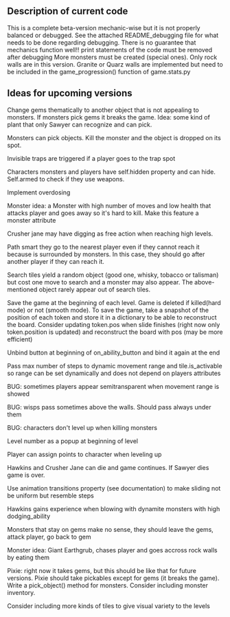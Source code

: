 Description of current code
---------------------------

This is a complete beta-version mechanic-wise but it is not properly balanced or debugged.
See the attached README_debugging file for what needs to be done regarding debugging. There is no guarantee that mechanics function well!!
print statements of the code must be removed after debugging
More monsters must be created (special ones).
Only rock walls are in this version. Granite or Quarz walls are implemented but need to be included in the
game_progression() function of game.stats.py

Ideas for upcoming versions
---------------------------

Change gems thematically to another object that is not appealing to monsters. If monsters pick gems it breaks the game. Idea: some kind of plant that only Sawyer can recognize and can pick.

Monsters can pick objects. Kill the monster and the object is dropped on its spot.

Invisible traps are triggered if a player goes to the trap spot

Characters monsters and players have self.hidden property and can hide. Self.armed to check if they use weapons.

Implement overdosing

Monster idea: a Monster with high number of moves and low health that attacks player and goes away so it's hard to kill. Make this feature a monster attribute

Crusher jane may have digging as free action when reaching high levels.

Path smart they go to the nearest player even if they cannot reach it because is surrounded by monsters. In this case, they should go after another player if they can reach it.

Search tiles yield a random object (good one, whisky, tobacco or talisman) but cost one move to search and a monster may also appear. The above-mentioned object rarely appear out of search tiles.

Save the game at the beginning of each level. Game is deleted if killed(hard mode) or not (smooth mode). To save the game, take a snapshot of the position of each token and store it in a dictionary to be able to reconstruct the board. Consider updating token.pos when slide finishes (right now only token.position is updated) and reconstruct the board with pos (may be more efficient)

Unbind button at beginning of on_ability_button and bind it again at the end

Pass max number of steps to dynamic movement range and tile.is_activable so range can be set dynamically and does not depend on players attributes 

BUG: sometimes players appear semitransparent when movement range is showed 

BUG: wisps pass sometimes above the walls. Should pass always under them

BUG: characters don't level up when killing monsters

Level number as a popup at beginning of level

Player can assign points to character when leveling up

Hawkins and Crusher Jane can die and game continues. If Sawyer dies game is over.

Use animation transitions property (see documentation) to make sliding not be uniform but resemble steps

Hawkins gains experience when blowing with dynamite monsters with high dodging_ability 

Monsters that stay on gems make no sense, they should leave the gems, attack player, go back to gem

Monster idea: Giant Earthgrub, chases player and goes accross rock walls by eating them

Pixie: right now it takes gems, but this should be like that for future versions. Pixie should take pickables except for gems (it breaks the game). Write a pick_object() method for monsters. Consider including monster inventory.

Consider including more kinds of tiles to give visual variety to the levels
